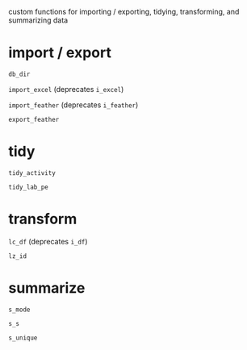 custom functions for importing / exporting, tidying, transforming, and summarizing data

# import / export

`db_dir`

`import_excel` (deprecates `i_excel`)

`import_feather` (deprecates `i_feather`)

`export_feather`

# tidy

`tidy_activity`

`tidy_lab_pe`

# transform

`lc_df` (deprecates `i_df`)

`lz_id`

# summarize

`s_mode`

`s_s`

`s_unique`